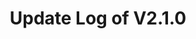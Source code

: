---
permalink: /wiki/posts/update-log/2-1-0
title: "Update Log of V2.1.0"
redirect_from:
  - /Posts/Old-Update-Log/2-1-0
  - /Posts/Update-Log/2-1-0
easy_links:
  list:
    - link_name: "V2.1"
      search:
        name: "V2.1.0"
update_published_at: "2020-02-23 14:30:00 +00:00"
post_created_at: "2021-04-16 00:00:00 +00:00"
post_updated_at: "2021-04-18 00:00:00 +00:00"
tags:
  - V2
update_log_data:
  version: "2.1.0"
  content:
    - title: "This update included..."
      id: "GenericList1"
      type: "Unordered_List_Old_Title"
      content:
        - text: "An ALL-NEW way for **VIP server owners can now control docks!**"
        - text: "Winter has left Random Buildings And Parts."
          content:
            - text: "Docks that were listed as seasonally closed have been opened up."
            - text: "All snow has been removed."
            - text: "The elevator has now been opened up and the possibility of spawning at the top has now been re-enabled."
        - text: "A new button on the donation section."
        - text: "The portal dock has been temporarily closed."
        - text: "The name tags have been revamped:"
          content:
            - text: "The titles are now finally up-to-date with the current ranks of the group. That means you will gain appropriate titles for which rank you're in instead of gaining ones for other ranks."
            - text: "The sizing of them now works properly"
              content:
                - text: "So I've made it so it can now be seen throughout the whole map, it will be small but it can be seen."
            - text: "Everything in it has been resized."
            - text: "Everything in it now uses a new font."
        - text: "A new \"[game](https://www.roblox.com/games/4787998270/)\"!"
        - text: "You can now press the play button (located in the intro) even while it is doing its animation."
---